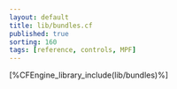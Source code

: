 ```yaml
---
layout: default
title: lib/bundles.cf
published: true
sorting: 160
tags: [reference, controls, MPF]
---
```


[%CFEngine_library_include(lib/bundles)%]
